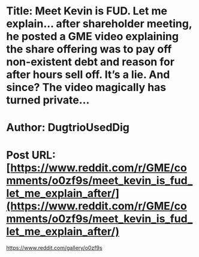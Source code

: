 # Title: Meet Kevin is FUD. Let me explain… after shareholder meeting, he posted a GME video explaining the share offering was to pay off non-existent debt and reason for after hours sell off. It’s a lie. And since? The video magically has turned private…
# Author: DugtrioUsedDig
# Post URL: [https://www.reddit.com/r/GME/comments/o0zf9s/meet_kevin_is_fud_let_me_explain_after/](https://www.reddit.com/r/GME/comments/o0zf9s/meet_kevin_is_fud_let_me_explain_after/)


https://www.reddit.com/gallery/o0zf9s